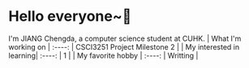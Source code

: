 # Hello everyone~👋
I'm JIANG Chengda, a computer science student at CUHK.
| What I'm working on | :----: | CSCI3251 Project Milestone 2 |
| My interested in learning| :----: | 1 |
| My favorite hobby | :----: | Writting |
